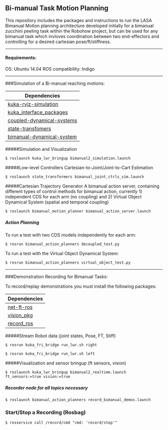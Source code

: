 ## Bi-manual Task Motion Planning
This repository includes the packages and instructions to run the LASA Bimanual Motion planning architecture developed initially for a bimanual zucchini peeling task within the Robohow project, but can be used for any bimanual task which invloves coordination between two end-effectors and controlling for a desired cartesian pose/ft/stiffness.

---

#### Requirements:

OS: Ubuntu 14.04
ROS compatibility: Indigo

---
###Simulation of a Bi-manual reaching motions:

| Dependencies  |
| ------------- |
| [kuka-rviz-simulation](https://github.com/epfl-lasa/kuka-rviz-simulation)           |
| [kuka_interface_packages](https://github.com/nbfigueroa/kuka_interface_packages)    |
| [coupled-dynamical-systems](https://github.com/epfl-lasa/coupled-dynamical-systems) |
| [state-transfomers](https://github.com/epfl-lasa/state-transformers)                |
| [bimanual-dynamical-system](https://github.com/epfl-lasa/bimanual-dynamical-system) |

#####Simulation and Visualization
```
$ roslaunch kuka_lwr_bringup bimanual2_simulation.launch
```

#####Low-level Controllers
Cartesian-to-Joint/Joint-to-Cart Estimation
```
$ roslaunch state_transformers bimanual_joint_ctrls_sim.launch 
```

#####Cartesian Trajectory Generator
A bimanual action server, containing different types of control methods for bimanual action, currently 1) independent CDS for each arm (no coupling) and 2) Virtual Object Dynamical System (spatial and temporal coupling)

```
$ roslaunch bimanual_motion_planner bimanual_action_server.launch
```

##### Action Planning  

To run a test with two CDS models independently for each arm:
```
$ rosrun bimanual_action_planners decoupled_test.py
```

To run a test with the Virtual Object Dynamical System:
```
$ rosrun bimanual_action_planners virtual_object_test.py
```

---
###Demonstration Recording for Bimanual Tasks:

To record/replay demonstrations you must install the following packages:

| Dependencies  |
| ------------- |
| [net-ft-ros](https://github.com/epfl-lasa/net-ft-ros) |
| [vision_pkg](https://github.com/epfl-lasa/vision_pkg) |
| [record_ros](https://github.com/epfl-lasa/record_ros) |

#####Stream Robot data (joint states, Pose, FT, Stiff)
```
$ rosrun kuka_fri_bridge run_lwr.sh right
```
```
$ rosrun kuka_fri_bridge run_lwr.sh left
```

#####Visualization and sensor bringup (ft sensors, vision)
```
$ roslaunch kuka_lwr_bringup bimanual2_realtime.launch ft_sensors:=true vision:=true 
```

##### Recorder node for all topics necessary
```
$ roslaunch bimanual_action_planners record_bimanual_demos.launch 
```

### Start/Stop a Recording (Rosbag)
```
$ rosservice call /record/cmd "cmd: 'record/stop'"
```

